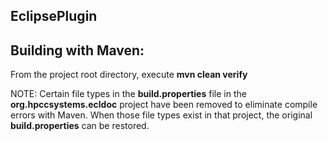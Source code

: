 EclipsePlugin
----------

Building with Maven:
----------
From the project root directory, execute <b>mvn clean verify</b>

NOTE:  Certain file types in the <b>build.properties</b> file in the <b>org.hpccsystems.ecldoc</b> project have been removed to eliminate compile errors with Maven.  When those file types exist in that project, the original <b>build.properties</b> can be restored.
